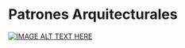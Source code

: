 # Patrones Arquitecturales

[![IMAGE ALT TEXT HERE](http://img.youtube.com/vi/8QD6HqL9Qc0/0.jpg)](http://www.youtube.com/watch?v=8QD6HqL9Qc0)
